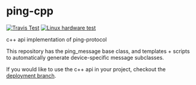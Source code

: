 # ping-cpp

[![Travis Test](https://travis-ci.com/bluerobotics/ping-cpp.svg?branch=master)](https://travis-ci.com/github/bluerobotics/ping-cpp)
[![Linux hardware test](https://github.com/bluerobotics/ping-cpp/actions/workflows/hardware-test.yml/badge.svg)](https://github.com/bluerobotics/ping-cpp/actions/workflows/hardware-test.yml)

c++ api implementation of ping-protocol

This repository has the ping_message base class, and templates + scripts to automatically generate device-specific message subclasses.

If you would like to use the c++ api in your project, checkout the [deployment branch](https://github.com/bluerobotics/ping-cpp/tree/deployment).
